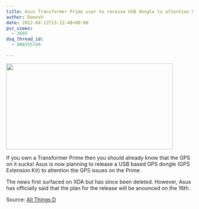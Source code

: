 ```yaml
---
title: Asus Transformer Prime user to receive USB dongle to attention GPS issues.
author: Danesh
date: 2012-04-12T13:12:48+00:00
pvc_views:
  - 2605
dsq_thread_id:
  - 900355749

---
```

[<img loading="lazy" class="alignnone size-medium wp-image-2436" title="asus-eee-pad-transformer-prime" src="/wp-content/uploads/2012/04/asus-eee-pad-transformer-prime-450x232.jpg" alt="" width="450" height="232" srcset="/wp-content/uploads/2012/04/asus-eee-pad-transformer-prime-450x232.jpg 450w, /wp-content/uploads/2012/04/asus-eee-pad-transformer-prime.jpg 950w" sizes="(max-width: 450px) 100vw, 450px" />][1]

If you own a Transformer Prime then you should already know that the GPS on it sucks! Asus is now planning to release a USB based GPS dongle (GPS Extension Kit) to attention the GPS issues on the Prime .

The news first surfaced on XDA but has since been deleted. However, Asus has officially said that the plan for the release will be anounced on the 16th.

Source: [All Things D][2]

 [1]: /wp-content/uploads/2012/04/asus-eee-pad-transformer-prime.jpg
 [2]: https://allthingsd.com/20120406/confirmed-asus-plans-add-on-to-fix-transformer-primes-gps-issues/